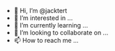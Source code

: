 - 👋 Hi, I’m @jacktert
- 👀 I’m interested in ...
- 🌱 I’m currently learning ...
- 💞️ I’m looking to collaborate on ...
- 📫 How to reach me ...

<!---
jacktert/jacktert is a ✨ special ✨ repository because its `README.md` (this file) appears on your GitHub profile.
You can click the Preview link to take a look at your changes.
--->
